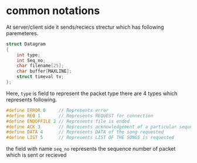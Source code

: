 # common notations
At server/client side it sends/reciecs strectur which has following paremeteres.
```C
struct Datagram
{
	int type;
	int Seq_no;
	char filename[25];
	char buffer[MAXLINE];
	struct timeval tv;
};
```
Here, `type` is field to represent the packet type there are 4 types which represents following.
```C
#define ERROR 0    	// Represents error
#define REQ 1		// Represents REQUEST for connection
#define ENDOFFILE 2	// Represents file is ended
#define ACK 3		// Represents acknowledgement of a particular sequence packet
#define DATA 4		// Represents DATA of the song requested
#define LIST 5		// Represents LIST OF THE SONGS is requested
```
the field with name `seq_no` represents the sequence number of packet which is sent or recieved
